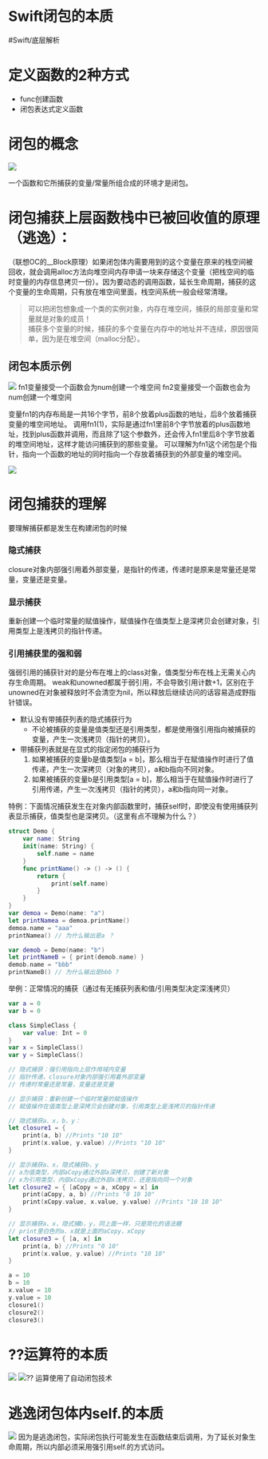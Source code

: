 # Swift闭包的本质
#Swift/底层解析

# 定义函数的2种方式
* func创建函数
* 闭包表达式定义函数

# 闭包的概念
![](Swift%E9%97%AD%E5%8C%85%E7%9A%84%E6%9C%AC%E8%B4%A8/5E62D319-A30B-4DAE-8567-5BA00601038E.png)

一个函数和它所捕获的变量/常量所组合成的环境才是闭包。

# 闭包捕获上层函数栈中已被回收值的原理（逃逸）：
（联想OC的__Block原理）如果闭包体内需要用到的这个变量在原来的栈空间被回收，就会调用alloc方法向堆空间内存申请一块来存储这个变量（把栈空间的临时变量的内存信息拷贝一份）。因为要动态的调用函数，延长生命周期，捕获的这个变量的生命周期，只有放在堆空间里面，栈空间系统一般会经常清理。

> 可以把闭包想象成一个类的实例对象，内存在堆空间，捕获的局部变量和常量就是对象的成员！  
> 捕获多个变量的时候，捕获的多个变量在内存中的地址并不连续，原因很简单，因为是在堆空间（malloc分配）。  

## 闭包本质示例
![](Swift%E9%97%AD%E5%8C%85%E7%9A%84%E6%9C%AC%E8%B4%A8/D710AF5C-C4F0-4421-95D5-6E122F31EB22.png)
fn1变量接受一个函数会为num创建一个堆空间
fn2变量接受一个函数也会为num创建一个堆空间

变量fn1的内存布局是一共16个字节，前8个放着plus函数的地址，后8个放着捕获变量的堆空间地址。
调用fn1(1)，实际是通过fn1里前8个字节放着的plus函数地址，找到plus函数并调用，而且除了1这个参数外，还会传入fn1里后8个字节放着的堆空间地址，这样才能访问捕获到的那些变量。
可以理解为fn1这个闭包是个指针，指向一个函数的地址的同时指向一个存放着捕获到的外部变量的堆空间。

![](Swift%E9%97%AD%E5%8C%85%E7%9A%84%E6%9C%AC%E8%B4%A8/93BD91F5-3458-4CB1-8B8A-2E7E1D699208.png)

# 闭包捕获的理解
要理解捕获都是发生在构建闭包的时候

### 隐式捕获
closure对象内部强引用着外部变量，是指针的传递，传递时是原来是常量还是常量，变量还是变量。

### 显示捕获
重新创建一个临时常量的赋值操作，赋值操作在值类型上是深拷贝会创建对象，引用类型上是浅拷贝的指针传递。

### 引用捕获里的强和弱
强弱引用的捕获针对的是分布在堆上的class对象，值类型分布在栈上无需关心内存生命周期。
weak和unowned都属于弱引用，不会导致引用计数+1，区别在于unowned在对象被释放时不会清空为nil，所以释放后继续访问的话容易造成野指针错误。

* 默认没有带捕获列表的隐式捕获行为
	* 不论被捕获的变量是值类型还是引用类型，都是使用强引用指向被捕获的变量，产生一次浅拷贝（指针的拷贝）。
* 带捕获列表就是在显式的指定闭包的捕获行为
	1. 如果被捕获的变量b是值类型[a = b]，那么相当于在赋值操作时进行了值传递，产生一次深拷贝（对象的拷贝），a和b指向不同对象。
	2. 如果被捕获的变量b是引用类型[a = b]，那么相当于在赋值操作时进行了引用传递，产生一次浅拷贝（指针的拷贝），a和b指向同一对象。

特例：下面情况捕获发生在对象内部函数里时，捕获self时，即使没有使用捕获列表显示捕获，值类型也是深拷贝。（这里有点不理解为什么？）
``` Swift
struct Demo {
    var name: String
    init(name: String) {
        self.name = name
    }
    func printName() -> () -> () {
        return {
            print(self.name)
        }
    }
}
var demoa = Demo(name: "a")
let printNamea = demoa.printName()
demoa.name = "aaa"
printNamea() // 为什么输出是a ？

var demob = Demo(name: "b")
let printNameB = { print(demob.name) }
demob.name = "bbb"
printNameB() // 为什么输出是bbb ?
```

举例：正常情况的捕获（通过有无捕获列表和值/引用类型决定深浅拷贝）
``` Swift
var a = 0
var b = 0

class SimpleClass {
    var value: Int = 0
}
var x = SimpleClass()
var y = SimpleClass()

// 隐式捕获：强引用指向上层作用域内变量
// 指针传递，closure对象内部强引用着外部变量
// 传递时常量还是常量，变量还是变量

// 显示捕获：重新创建一个临时常量的赋值操作
// 赋值操作在值类型上是深拷贝会创建对象，引用类型上是浅拷贝的指针传递

// 隐式捕获a、x，b，y：
let closure1 = {
    print(a, b) //Prints "10 10"
    print(x.value, y.value) //Prints "10 10"
}

// 显示捕获a、x，隐式捕获b，y
// a为值类型，内部aCopy通过外部a深拷贝，创建了新对象
// x为引用类型，内部xCopy通过外部x浅拷贝，还是指向同一个对象
let closure2 = { [aCopy = a, xCopy = x] in
    print(aCopy, a, b) //Prints "0 10 10"
    print(xCopy.value, x.value, y.value) //Prints "10 10 10"
}

// 显示捕获a、x，隐式捕b，y，同上面一样，只是简化的语法糖
// print里白色的a、x就是上面的aCopy，xCopy
let closure3 = { [a, x] in
    print(a, b) //Prints "0 10"
    print(x.value, y.value) //Prints "10 10"
}

a = 10
b = 10
x.value = 10
y.value = 10
closure1()
closure2()
closure3()
```

# ??运算符的本质
![](Swift%E9%97%AD%E5%8C%85%E7%9A%84%E6%9C%AC%E8%B4%A8/8C7CCDE5-CA23-42C9-94EA-790E8F4AA980.png)
![](Swift%E9%97%AD%E5%8C%85%E7%9A%84%E6%9C%AC%E8%B4%A8/6EA959FD-A3FF-4305-B29B-814F41F592B0.png)?? 运算使用了自动闭包技术

# 逃逸闭包体内self.的本质
![](Swift%E9%97%AD%E5%8C%85%E7%9A%84%E6%9C%AC%E8%B4%A8/D8CAEF00-7870-4E74-81EC-F1BC5AB44735.png)
因为是逃逸闭包，实际闭包执行可能发生在函数结束后调用，为了延长对象生命周期，所以内部必须采用强引用self.的方式访问。
